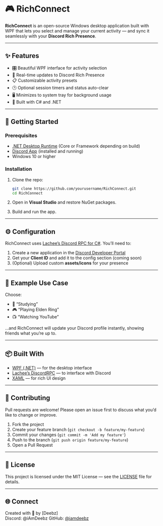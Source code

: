 # 🎮 RichConnect

**RichConnect** is an open-source Windows desktop application built with WPF that lets you select and manage your current activity — and sync it seamlessly with your **Discord Rich Presence**.

---

## ✨ Features

- 🎛️ Beautiful WPF interface for activity selection  
- 🔄 Real-time updates to Discord Rich Presence  
- 📋 Customizable activity presets  
- 🕒 Optional session timers and status auto-clear  
- 🖥️ Minimizes to system tray for background usage  
- 💬 Built with C# and .NET  

---

## 🚀 Getting Started

### Prerequisites

- [.NET Desktop Runtime](https://dotnet.microsoft.com/en-us/download) (Core or Framework depending on build)  
- [Discord App](https://discord.com/) (installed and running)  
- Windows 10 or higher  

### Installation

1. Clone the repo:
   ```bash
   git clone https://github.com/yourusername/RichConnect.git
   cd RichConnect
   ```

2. Open in **Visual Studio** and restore NuGet packages.

3. Build and run the app.

---

## ⚙️ Configuration

RichConnect uses [Lachee’s Discord RPC for C#](https://github.com/Lachee/discord-rpc-csharp). You’ll need to:

1. Create a new application in the [Discord Developer Portal](https://discord.com/developers/applications)  
2. Get your **Client ID** and add it to the config section (coming soon)  
3. (Optional) Upload custom **assets/icons** for your presence  

---

## 🧠 Example Use Case

Choose:
- 📖 “Studying”  
- 🎮 “Playing Elden Ring”  
- 📺 “Watching YouTube”  

…and RichConnect will update your Discord profile instantly, showing friends what you’re up to.

---

## 📦 Built With

- [WPF (.NET)](https://learn.microsoft.com/en-us/dotnet/desktop/wpf/) — for the desktop interface  
- [Lachee’s DiscordRPC](https://github.com/Lachee/discord-rpc-csharp) — to interface with Discord  
- [XAML](https://docs.microsoft.com/en-us/dotnet/desktop/wpf/xaml/) — for rich UI design  

---

## 🤝 Contributing

Pull requests are welcome! Please open an issue first to discuss what you’d like to change or improve.

1. Fork the project  
2. Create your feature branch (`git checkout -b feature/my-feature`)  
3. Commit your changes (`git commit -m 'Add my feature'`)  
4. Push to the branch (`git push origin feature/my-feature`)  
5. Open a Pull Request  

---

## 📄 License

This project is licensed under the MIT License — see the [LICENSE](LICENSE) file for details.

---

## 🌐 Connect

Created with 💙 by [Deebz]  
Discord: @iAmDeebz
GitHub: [@iamdeebz](https://github.com/iamdeebz)
